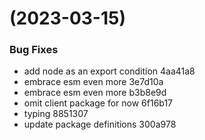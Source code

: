 #  (2023-03-15)


### Bug Fixes

* add node as an export condition 4aa41a8
* embrace esm even more 3e7d10a
* embrace esm even more b3b8e9d
* omit client package for now 6f16b17
* typing 8851307
* update package definitions 300a978



